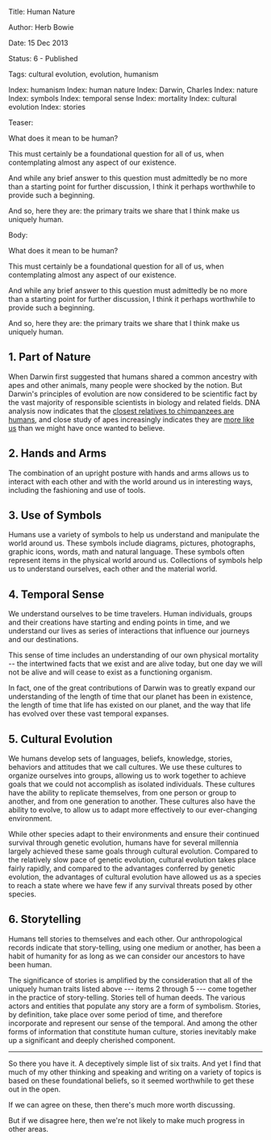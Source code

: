 Title:  Human Nature

Author: Herb Bowie

Date:   15 Dec 2013

Status: 6 - Published

Tags:   cultural evolution, evolution, humanism

Index: humanism
Index: human nature
Index: Darwin, Charles
Index: nature
Index: symbols
Index: temporal sense
Index: mortality
Index: cultural evolution
Index: stories

Teaser: 
 
What does it mean to be human?

This must certainly be a foundational question for all of us, when  contemplating almost any aspect of our existence. 

And while any brief answer to this question must admittedly be no more than a starting point for further discussion, I think it perhaps worthwhile to provide such a beginning. 

And so, here they are: the primary traits we share that I think make us uniquely human. 


Body:   
 
What does it mean to be human?

This must certainly be a foundational question for all of us, when  contemplating almost any aspect of our existence. 

And while any brief answer to this question must admittedly be no more than a starting point for further discussion, I think it perhaps worthwhile to provide such a beginning. 

And so, here they are: the primary traits we share that I think make us uniquely human. 

## 1. Part of Nature

When Darwin first suggested that humans shared a common ancestry with apes and other animals, many people were shocked by the notion. But Darwin's principles of evolution are now considered to be scientific fact by the vast majority of responsible scientists in biology and related fields. DNA analysis now indicates that the [closest relatives to chimpanzees are humans][1], and close study of apes increasingly indicates they are [more like us][2] than we might have once wanted to believe.

## 2. Hands and Arms

The combination of an upright posture with hands and arms allows us to interact with each other and with the world around us in interesting ways, including the fashioning and use of tools. 

## 3. Use of Symbols

Humans use a variety of symbols to help us understand and manipulate the world around us. These symbols include diagrams, pictures, photographs, graphic icons, words, math and natural language. These symbols often represent items in the physical world around us. Collections of symbols help us to understand ourselves, each other and the material world.

## 4. Temporal Sense 

We understand ourselves to be time travelers. Human individuals, groups and their creations have starting and ending points in time, and we understand our lives as series of interactions that influence our journeys and our destinations. 

This sense of time includes an understanding of our own physical mortality -- the intertwined facts that we exist and are alive today, but one day we will not be alive and will cease to exist as a functioning organism. 

In fact, one of the great contributions of Darwin was to greatly expand our understanding of the length of time that our planet has been in existence, the length of time that life has existed on our planet, and the way that life has evolved over these vast temporal expanses. 

## 5. Cultural Evolution

We humans develop sets of languages, beliefs, knowledge, stories, behaviors and attitudes that we call cultures. We use these cultures to organize ourselves into groups, allowing us to work together to achieve goals that we could not accomplish as isolated individuals. These cultures have the ability to replicate themselves, from one person or group to another, and from one generation to another. These cultures also have the ability to evolve, to allow us to adapt more effectively to our ever-changing environment. 

While other species adapt to their environments and ensure their continued survival through genetic evolution, humans have for several millennia largely achieved these same goals through cultural evolution. Compared to the relatively slow pace of genetic evolution, cultural evolution takes place fairly rapidly, and compared to the advantages conferred by genetic evolution, the advantages of cultural evolution have allowed us as a species to reach a state where we have few if any survival threats posed by other species. 

## 6. Storytelling

Humans tell stories to themselves and each other. Our anthropological records indicate that story-telling, using one medium or another, has been a habit of humanity for as long as we can consider our ancestors to have been human. 

The significance of stories is amplified by the consideration that all of the uniquely human traits listed above --- items 2 through 5 --- come together in the practice of story-telling. Stories tell of human deeds. The various actors and entities that populate any story are a form of symbolism. Stories, by definition, take place over some period of time, and therefore incorporate and represent our sense of the temporal. And among the other forms of information that constitute human culture, stories inevitably make up a significant and deeply cherished component. 

----

So there you have it. A deceptively simple list of six traits. And yet I find that much of my other thinking and speaking and writing on a variety of topics is based on these foundational beliefs, so it seemed worthwhile to get these out in the open. 

If we can agree on these, then there's much more worth discussing. 

But if we disagree here, then we're not likely to make much progress in other areas.  


[1]: ../../quotes/chimps-and-humans.html

[2]: ../../quotes/apes-and-humans.html


